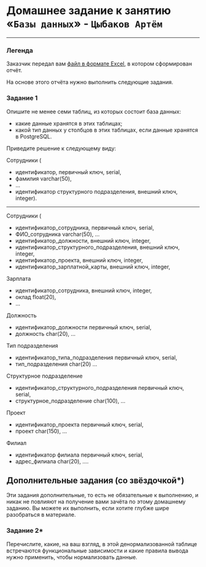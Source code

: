 # Домашнее задание к занятию «`Базы данных`» - `Цыбаков Артём`
---
### Легенда

Заказчик передал вам [файл в формате Excel](https://github.com/netology-code/sdb-homeworks/blob/main/resources/hw-12-1.xlsx), в котором сформирован отчёт. 

На основе этого отчёта нужно выполнить следующие задания.

### Задание 1

Опишите не менее семи таблиц, из которых состоит база данных:

- какие данные хранятся в этих таблицах;
- какой тип данных у столбцов в этих таблицах, если данные хранятся в PostgreSQL.

Приведите решение к следующему виду:

Сотрудники (

- идентификатор, первичный ключ, serial,
- фамилия varchar(50),
- ...
- идентификатор структурного подразделения, внешний ключ, integer).

---

Сотрудники (
- идентификатор_сотрудника, первичный ключ, serial,
- ФИО_сотрудника varchar(50),
...
- идентификатор_должности, внешний ключ, integer,
- идентификатор_структурного_подразделения, внешний ключ, integer,
- идентификатор_проекта, внешний ключ, integer,
- идентификатор_зарплатной_карты, внешний ключ, integer,

Зарплата
- идентификатор_сотрудника, внешний ключ, integer,
- оклад float(20),
- ...

Должность
- идентификатор_должности первичный ключ, serial,
- должность char(20),
...

Тип подразделения
- идентификатор_типа_подразделения первичный ключ, serial,
- тип_подразделения char(20)
...

Структурное подразделение
- идентификатор_структурного_подразделения первичный ключ, serial,
- структурное_подразделение char(100),
...

Проект
- идентификатор_проекта первичный ключ, serial,
- проект char(150),
...

Филиал
- идентификатор филиала первичный ключ, serial,
- адрес_филиала char(20),
....



## Дополнительные задания (со звёздочкой*)
Эти задания дополнительные, то есть не обязательные к выполнению, и никак не повлияют на получение вами зачёта по этому домашнему заданию. Вы можете их выполнить, если хотите глубже шире разобраться в материале.


### Задание 2*

Перечислите, какие, на ваш взгляд, в этой денормализованной таблице встречаются функциональные зависимости и какие правила вывода нужно применить, чтобы нормализовать данные.
